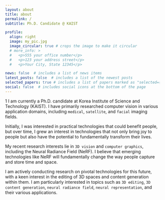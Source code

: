 ```yaml
---
layout: about
title: about
permalink: /
subtitle: Ph.D. Candidate @ KAIST

profile:
  align: right
  image: my_pic.jpg
  image_circular: true # crops the image to make it circular
  # more_info: >
  #   <p>555 your office number</p>
  #   <p>123 your address street</p>
  #   <p>Your City, State 12345</p>

news: false  # includes a list of news items
latest_posts: false  # includes a list of the newest posts
selected_papers: true # includes a list of papers marked as "selected={true}"
social: false  # includes social icons at the bottom of the page
---
```


1 I am currently a Ph.D. candidate at Korea Institute of Science and Technology (KAIST). I have primarily researched computer vision in various application domains, including `medical`, `satellite`, and `facial` imaging fields.

Initially, I was interested in practical technologies that could benefit people, but over time, I grew an interest in technologies that not only bring joy to people but also have the potential to fundamentally transform their lives.

My recent research interests lie in `3D vision` and `computer graphics`, including the Neural Radiance Field (NeRF). I believe that emerging technologies like NeRF will fundamentally change the way people capture and store time and space. 
<!-- More specifically, just as people now capture photos and videos and share them with others, I believe that in the future, capturing and sharing three-dimensional spaces will become the norm. -->

I am actively conducting research on pivotal technologies for this future, with a keen interest in the editing of 3D spaces and content generation within them. I am particularly interested in topics such as `3D editing`, `3D content generation`, `neural radiance field`, `neural representation`, and their various applications.


<!-- Write your biography here. Tell the world about yourself. Link to your favorite [subreddit](http://reddit.com). You can put a picture in, too. The code is already in, just name your picture `prof_pic.jpg` and put it in the `img/` folder. -->

<!-- Put your address / P.O. box / other info right below your picture. You can also disable any of these elements by editing `profile` property of the YAML header of your `_pages/about.md`. Edit `_bibliography/papers.bib` and Jekyll will render your [publications page](/al-folio/publications/) automatically. -->

<!-- Link to your social media connections, too. This theme is set up to use [Font Awesome icons](http://fortawesome.github.io/Font-Awesome/) and [Academicons](https://jpswalsh.github.io/academicons/), like the ones below. Add your Facebook, Twitter, LinkedIn, Google Scholar, or just disable all of them. -->